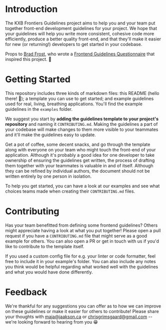 # Introduction

The KXB Frontiers Guidelines project aims to help you and your team put together front-end development guidelines for your project. We hope that your guidelines will help you write more consistent, cohesive code more efficiently, produce a better quality front-end, and that they'll make it easier for new (or returning!) developers to get started in your codebase.

Props to [Brad Frost](https://bradfrost.com/blog/post/frontend-guidelines-questions/), who wrote a [Frontend Guidelines Questionnaire](https://github.com/bradfrost/frontend-guidelines-questionnaire) that inspired this project. 🙏

# Getting Started

This repository includes three kinds of markdown files: this README (hello there! 👋); a template you can use to get started; and example guidelines used for real, living, breathing applications. You'll find the example guidelines in the `examples` folder.

We suggest you start by **adding the guidelines template to your project's repository** and naming it `CONTRIBUTING.md`. Making the guidelines a part of your codebase will make changes to them more visible to your teammates and it'll make the guidelines easy to update.

Get a pot of coffee, some decent snacks, and go through the template along with everyone on your team who might touch the front-end of your application. Although it's probably a good idea for one developer to take ownership of ensuring the guidelines get written, the process of drafting them together with your teammates is valuable in and of itself. Although they can be refined by individual authors, the document should not be written entirely by one person in isolation.

To help you get started, you can have a look at our examples and see what choices teams made when creating their `CONTRIBUTING.md` files.

# Contributing

Has your team benefitted from defining some frontend guidelines? Others might appreciate having a look at what you put together! Please open a pull request if you have a `CONTRIBUTING.md` file that might serve as a good example for others. You can also open a PR or get in touch with us if you'd like to contribute to the template itself.

If you used a custom config file for e.g. your linter or code formatter, feel free to include it in your example's folder. You can also include any notes you think would be helpful regarding what worked well with the guidelines and what you would have done differently.

# Feedback

We're thankful for any suggestions you can offer as to how we can improve on these guidelines or make it easier for others to contribute! Please share your thoughts with <maja@jaakson.ca> or <chrisgrimsgaard@gmail.com> -- we're looking forward to hearing from you 😁

